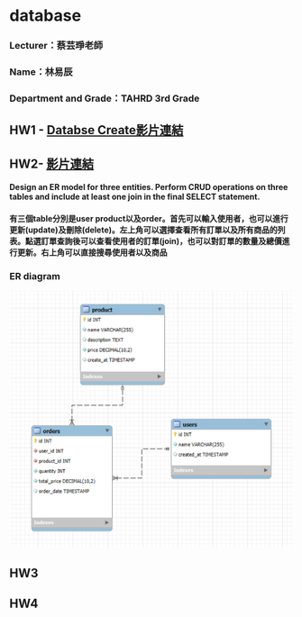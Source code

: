 # database

### Lecturer：蔡芸琤老師

### Name：林易辰

### Department and Grade：TAHRD 3rd Grade

## HW1 - [Databse Create影片連結](https://youtu.be/MOpjxAwbDgw)

## HW2- [影片連結](https://youtu.be/ZSlnsxeFYJc)
#### Design an ER model for three entities. Perform CRUD operations on three tables and include at least one join in the final SELECT statement.
#### 有三個table分別是user product以及order。首先可以輸入使用者，也可以進行更新(update)及刪除(delete)。左上角可以選擇查看所有訂單以及所有商品的列表。點選訂單查詢後可以查看使用者的訂單(join)，也可以對訂單的數量及總價進行更新。右上角可以直接搜尋使用者以及商品

### ER diagram
![image](https://github.com/eason-lin0213/database/blob/main/%E8%9E%A2%E5%B9%95%E6%93%B7%E5%8F%96%E7%95%AB%E9%9D%A2%202024-10-26%20224444.png)
## HW3

## HW4
